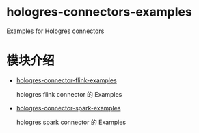 # hologres-connectors-examples
Examples for Hologres connectors

# 模块介绍
* [hologres-connector-flink-examples](hologres-connector-flink-examples)

    hologres flink connector 的 Examples
* [hologres-connector-spark-examples](hologres-connector-spark-examples)

    hologres spark connector 的 Examples